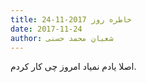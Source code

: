 ```yaml
---
title: خاطره روز 2017-11-24
date: 2017-11-24
author: شعبان محمد حسنی
---
```


اصلا یادم نمیاد امروز چی کار کردم.